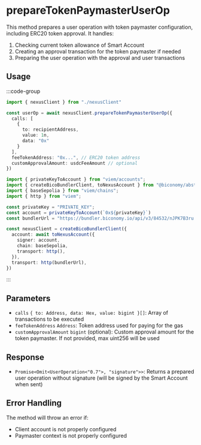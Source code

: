  # prepareTokenPaymasterUserOp

This method prepares a user operation with token paymaster configuration, including ERC20 token approval. It handles:
1. Checking current token allowance of Smart Account
2. Creating an approval transaction for the token paymaster if needed
3. Preparing the user operation with the approval and user transactions

## Usage

:::code-group

```typescript [example.ts]
import { nexusClient } from "./nexusClient"

const userOp = await nexusClient.prepareTokenPaymasterUserOp({
  calls: [
    {
      to: recipientAddress,
      value: 1n,
      data: "0x"
    }
  ],
  feeTokenAddress: "0x...", // ERC20 token address
  customApprovalAmount: usdcFeeAmount // optional
})
```

```typescript [nexusClient.ts] filename="nexusClient.ts"
import { privateKeyToAccount } from "viem/accounts";
import { createBicoBundlerClient, toNexusAccount } from "@biconomy/abstractjs";
import { baseSepolia } from "viem/chains"; 
import { http } from "viem"; 

const privateKey = "PRIVATE_KEY";
const account = privateKeyToAccount(`0x${privateKey}`)
const bundlerUrl = "https://bundler.biconomy.io/api/v3/84532/nJPK7B3ru.dd7f7861-190d-41bd-af80-6877f74b8f44"; 

const nexusClient = createBicoBundlerClient({
  account: await toNexusAccount({ 
    signer: account, 
    chain: baseSepolia,
    transport: http(),
  }),
  transport: http(bundlerUrl),
})
```


:::

## Parameters

- `calls` `{ to: Address, data: Hex, value: bigint }[]`: Array of transactions to be executed
- `feeTokenAddress` `Address`: Token address used for paying for the gas
- `customApprovalAmount` `bigint` (optional): Custom approval amount for the token paymaster. If not provided, max uint256 will be used

## Response

- `Promise<Omit<UserOperation<"0.7">, "signature">>`: Returns a prepared user operation without signature (will be signed by the Smart Account when sent)

## Error Handling

The method will throw an error if:
- Client account is not properly configured
- Paymaster context is not properly configured
